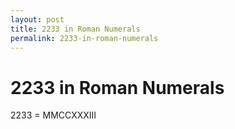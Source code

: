 ```yaml
---
layout: post
title: 2233 in Roman Numerals
permalink: 2233-in-roman-numerals
---
```


# 2233 in Roman Numerals

2233 = MMCCXXXIII
